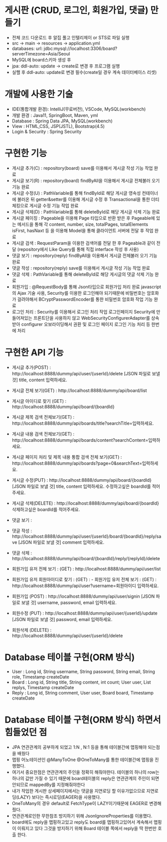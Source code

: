 # 게시판 (CRUD, 로그인, 회원가입, 댓글) 만들기
- 전체 코드 다운로드 후 알집 풀고 인텔리제이 or STS로 파일 실행
- src -> main -> resources -> application.yml
- databases: url: jdbc:mysql://localhost:3306/board?serverTimezone=Asia/Seoul
- MySQL에 board스키마 생성 후 
- jpa: ddl-auto: update -> create로 변경 후 프로그램 실행
- 실핼 후 ddl-auto: update로 변경 필수(create일 경우 계속 데이터베이스 리셋)

# 개발에 사용한 기술
- IDE(통합개발 환경): IntelliJ(무료버전), VSCode, MySQL(workbench)
- 개발 환경 : Java11, SpringBoot, Maven, yml
- Database : Spring Data JPA, MySQL(workbench)
- View : HTML,CSS, JSP(JSTL), Bootstrap(4.5)
- Login & Security : Spring Security

# 구현한 기능 
- 게시글 추가(C) : repository(board) save를 이용해서 게시글 작성 기능 작업 완료
- 게시글 보기(R) : repository(board) findByAll을 이용해서 게시글 전체불러 오기 기능 완료
- 게시글 수정(U) : PathVariable를 통해 findById로 해당 게시글 영속성 컨테이너에 불러온 뒤 getter&setter를 이용해 게시글 수정 후 Transactional을 통한 더티체킹으로 게시글 수정 기능 작업 완료 
- 게시글 삭제(D) : PathVariable를 통해 deleteById로 해당 게시글 삭제 기능 완료
- 게시글 페이징 :  Pageable을 이용해 Page 타입으로 반환 받은 후 Pageable에 있는 메서드을 통해 각 content, number, size, totalPages, totalElements isFirst, hasNaxt 등 을 이용해 Model을 통해 클라이언트 서버에 전달 후 작업 완료
- 게시글 검색 : RequestParam을 이용한 검색어를 전달 한 후 Pageable과 같이 전달 (repository에서 Like Query를 통해 직접 interface 작성 후 사용)
- 댓글 보기 :  repository(reply) findByAll을 이용해서 게시글 전체불러 오기 기능 완료
- 댓글 작성 : repository(reply) save를 이용해서 게시글 작성 기능 작업 완료 
- 댓글 삭제 : PathVariable를 통해 deleteById로 해당 게시글의 댓글 삭제 기능 완료
- 회원가입 : @RequestBody를 통해 Json타입으로 회원가입 처리 완료 javascript의 Ajax 기술 사용, Security를 이용한 로그인해야 되기때문에 비밀번호는 암호화가 걸려야해서 BCryptPasswordEncoder를 통한 비밀번호 암호화 작업 기능 완료
- 로그인 처리 : Security를 이용해서 로그인 처리 작업 로그인페이지 Security에 만들어져있는 프론트단을 사용하지 않고 WebSecurityConfigurerAdapter를 상속 받아 configurer 오보라이딩해서 권환 및 로그인 페이지 로그인 기능 처리 등 한번에 처리

# 구현한 API 기능
- 게시글 추가(POST) : http://localhost:8888/dummy/api/user/{userId}/delete [JSON 파일로 보낼 것] title, content 입력하세요.
- 게시글 전체 보기(GET) : http://localhost:8888/dummy/api/board/list
- 게시글 아이디로 찾기 (GET) : http://localhost:8888/dummy/api/board/{boardId}
- 게시글 제목 검색 전체보기(GET) : http://localhost:8888/dummy/api/boards/title?searchTitle=입력하세요.
- 게시글 내용 검색 전체보기(GET) : http://localhost:8888/dummy/api/boards/content?searchContent=입력하세요.
- 게시글 페이지 처리 및 제목 내용 통합 검색 전체 보기(GET) : http://localhost:8888/dummy/api/boards?page=0&searchText=입력하세요.
- 게시글 수정(PUT) : http://localhost:8888/dummy/api/board/{boardId} [JSON 파일로 보낼 것] title, content 입력하세요. 수정하고싶은 boardId를 적어주세요.
- 게시글 삭제(DELETE) : http://localhost:8888/dummy/api/board/{boardId} 삭제하고싶은 boardId를 적어주세요.

- 댓글 보기 :
- 댓글 작성 : http://localhost:8888/dummy/api/user/{userId}/board/{boardId}/reply/save [JSON 파일로 보낼 것] comment 입력하세요.
- 댓글 삭제 : http://localhost:8888/dummy/api/board/{boardId}/reply/{replyId}/delete

- 회원가입 유저 전체 보기 : (GET) : http://localhost:8888/dummy/api/user/list
- 회원가입 유저 회원아이디로 찾기 : (GET) : - 회원가입 유저 전체 보기 : (GET) : http://localhost:8888/dummy/api/user?username=회원아이디 입력하세요.
- 회원가입 (POST) : http://localhost:8888/dummy/api/user/signin [JSON 파일로 보낼 것] username, password, email 입력하세요.
- 회원수정 (PUT) :  http://localhost:8888/dummy/api/user/{userId}/update [JSON 파일로 보낼 것] password, email 입력하세요.
- 회원삭제 (DELETE) :  http://localhost:8888/dummy/api/user/{userId}/delete

# Database 테이블 구현(ORM 방식)
- User : Long id, String username, String password, String email, String role, Timestamp createDate
- Board : Long id, String title, String content, int count; User user, List<Reply> replys, Timestamp createDate
- Reply : Long id, String comment, User user, Board board, Timestamp createDate

# Database 테이블 구현(ORM 방식) 하면서 힘들었던 점
- JPA 연관관계의 공부하게 되었고 1:N , N:1 등을 통해 테이블간에 맵핑해야 되는점을 배웠다
- 맵핑 어노테이션인 @ManyToOne @OneToMany를 통한 테이블간에 맵핑을 진행했다.
- 여기서 중요한점은 연관관계의 주인을 정확히 해줘야한다. 테이블의 하나의 row는 하나의 값만 가질 수 있기 때문에 board테이블의 reply은 연관관계의 주인이 되면 안되므로 mappedBy를 지정해줘야한다
- 내가 작업한 게시판 상세페이지에서는 댓글을 지연로딩 할 이유가없으므로 지연로딩(LAZY) 보다는 즉시로딩(EAGER)을 사용했다.
- OneToMany의 경우 default로 FetchType이 LAZY이기때문에 EAGER로 변경해줬다.
- 연관관계로인한 무한참조 방지하기 위해 JsonIgnoreProperties를 이용했다.
- board에도 reply을 맵핑하고있고 reply도 board를 맵핑하고있어서 계속해서 맵핑이 이뤄지고 있다 그것을 방지하기 위해 Board 테이블 쪽에서 reply을 딱 한번만 호출 한다.

